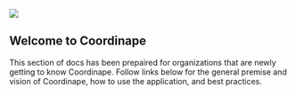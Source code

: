 <img src="/images/ape4_500.jpg"></img>

## Welcome to Coordinape

This section of docs has been prepaired for organizations that are newly getting to know Coordinape.  Follow links below for the general premise and vision of Coordinape, how to use the application, and best practices.

